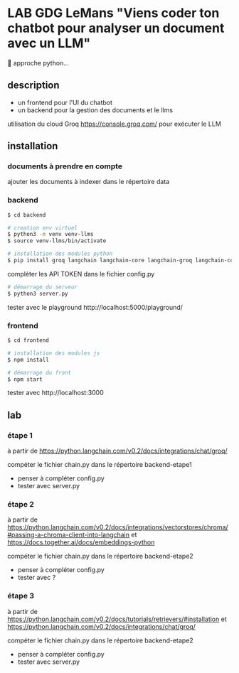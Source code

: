 # LAB GDG LeMans "Viens coder ton chatbot pour analyser un document avec un LLM"

🐍  approche python...

## description 

* un frontend pour l'UI du chatbot
* un backend pour la gestion des documents et le llms

utilisation du cloud Groq https://console.groq.com/ pour exécuter le LLM

## installation 

### documents à prendre en compte

ajouter les documents à indexer dans le répertoire data

### backend 

```bash
$ cd backend

# creation env virtuel
$ python3 -m venv venv-llms
$ source venv-llms/bin/activate

# installation des modules python 
$ pip install groq langchain langchain-core langchain-groq langchain-community sentence_transformers chromadb pypdf unstructured
```

compléter les API TOKEN dans le fichier config.py

```bash
# démarrage du serveur
$ python3 server.py
```

tester avec le playground http://localhost:5000/playground/

### frontend 

```bash
$ cd frontend

# installation des modules js 
$ npm install
```

```bash
# démarrage du front
$ npm start
```

tester avec http://localhost:3000


## lab 

### étape 1

à partir de https://python.langchain.com/v0.2/docs/integrations/chat/groq/

compéter le fichier chain.py dans le répertoire backend-etape1

* penser à compléter config.py
* tester avec server.py


### étape 2

à partir de https://python.langchain.com/v0.2/docs/integrations/vectorstores/chroma/#passing-a-chroma-client-into-langchain et https://docs.together.ai/docs/embeddings-python

compéter le fichier chain.py dans le répertoire backend-etape2

* penser à compléter config.py
* tester avec ?

### étape 3

à partir de https://python.langchain.com/v0.2/docs/tutorials/retrievers/#installation et https://python.langchain.com/v0.2/docs/integrations/chat/groq/


compéter le fichier chain.py dans le répertoire backend-etape2

* penser à compléter config.py
* tester avec server.py
